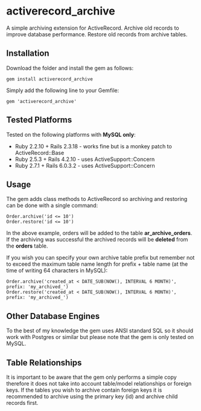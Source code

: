 # activerecord_archive
A simple archiving extension for ActiveRecord. Archive old records to improve database performance. Restore old records from archive tables.

## Installation
Download the folder and install the gem as follows:
```
gem install activerecord_archive
```
Simply add the following line to your Gemfile:
```
gem 'activerecord_archive'
```
## Tested Platforms
Tested on the following platforms with **MySQL only**:
* Ruby 2.2.10 + Rails 2.3.18 - works fine but is a monkey patch to ActiveRecord::Base
* Ruby 2.5.3 + Rails 4.2.10 - uses ActiveSupport::Concern
* Ruby 2.7.1 + Rails 6.0.3.2 - uses ActiveSupport::Concern
## Usage
The gem adds class methods to ActiveRecord so archiving and restoring can be done with a single command:
```
Order.archive('id <= 10')
Order.restore('id <= 10')
```
In the above example, orders will be added to the table **ar_archive_orders**. If the archiving was successful the archived records will be **deleted** from the **orders** table.

If you wish you can specify your own archive table prefix but remember not to exceed the maximum table name length for prefix + table name (at the time of writing 64 characters in MySQL):
```
Order.archive('created_at < DATE_SUB(NOW(), INTERVAL 6 MONTH)', prefix: 'my_archived_')
Order.restore('created_at < DATE_SUB(NOW(), INTERVAL 6 MONTH)', prefix: 'my_archived_')
```
## Other Database Engines
To the best of my knowledge the gem uses ANSI standard SQL so it should work with Postgres or similar but please note that the gem is only tested on MySQL.
## Table Relationships
It is important to be aware that the gem only performs a simple copy therefore it does not take into account table/model relationships or foreign keys. If the tables you wish to archive contain foreign keys it is recommended to archive using the primary key (id) and archive child records first.

